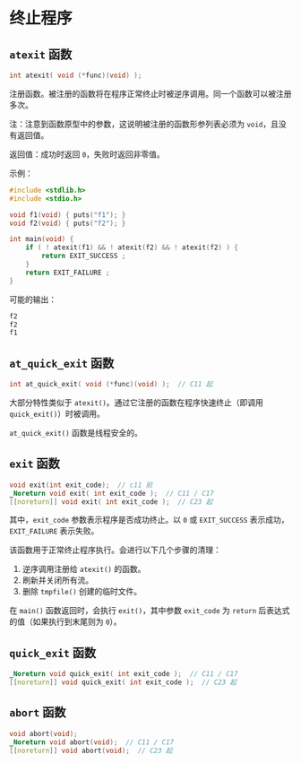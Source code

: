 # 终止程序

## `atexit` 函数

```c
int atexit( void (*func)(void) );
```

注册函数。被注册的函数将在程序正常终止时被逆序调用。同一个函数可以被注册多次。

注：注意到函数原型中的参数，这说明被注册的函数形参列表必须为 `void`，且没有返回值。

返回值：成功时返回 `0`，失败时返回非零值。

示例：

```c
#include <stdlib.h>
#include <stdio.h>

void f1(void) { puts("f1"); }
void f2(void) { puts("f2"); }

int main(void) {
    if ( ! atexit(f1) && ! atexit(f2) && ! atexit(f2) ) {
        return EXIT_SUCCESS ;
    }
    return EXIT_FAILURE ;
}
```

可能的输出：

```txt
f2
f2
f1
```

## `at_quick_exit` 函数

```c
int at_quick_exit( void (*func)(void) );  // C11 起
```

大部分特性类似于 `atexit()`。通过它注册的函数在程序快速终止（即调用 `quick_exit()`）时被调用。

`at_quick_exit()` 函数是线程安全的。

## `exit` 函数

```c
void exit(int exit_code);  // c11 前
_Noreturn void exit( int exit_code );  // C11 / C17
[[noreturn]] void exit( int exit_code );  // C23 起
```

其中，`exit_code` 参数表示程序是否成功终止。以 `0` 或 `EXIT_SUCCESS` 表示成功，`EXIT_FAILURE` 表示失败。

该函数用于正常终止程序执行。会进行以下几个步骤的清理：

1. 逆序调用注册给 `atexit()` 的函数。
2. 刷新并关闭所有流。
3. 删除 `tmpfile()` 创建的临时文件。

在 `main()` 函数返回时，会执行 `exit()`，其中参数 `exit_code` 为 `return` 后表达式的值（如果执行到末尾则为 `0`）。

## `quick_exit` 函数

```c
_Noreturn void quick_exit( int exit_code );  // C11 / C17
[[noreturn]] void quick_exit( int exit_code );  // C23 起
```

## `abort` 函数

```c
void abort(void);
_Noreturn void abort(void);  // C11 / C17
[[noreturn]] void abort(void);  // C23 起
```
